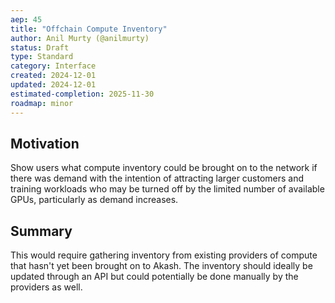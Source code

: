 ```yaml
---
aep: 45
title: "Offchain Compute Inventory"
author: Anil Murty (@anilmurty)
status: Draft
type: Standard
category: Interface
created: 2024-12-01
updated: 2024-12-01
estimated-completion: 2025-11-30
roadmap: minor
---
```


## Motivation

Show users what compute inventory could be brought on to the network if there was demand with the intention of attracting larger customers and training workloads who may be turned off by the limited number of available GPUs, particularly as demand increases.

## Summary

This would require gathering inventory from existing providers of compute that hasn't yet been brought on to Akash. The inventory should ideally be updated through an API but could potentially be done manually by the providers as well.
